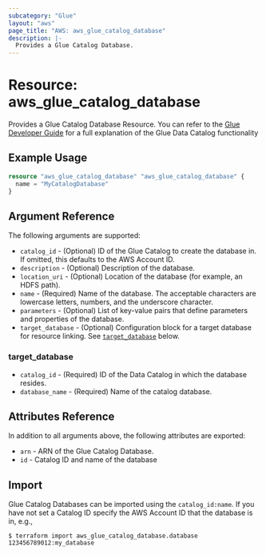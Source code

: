 ```yaml
---
subcategory: "Glue"
layout: "aws"
page_title: "AWS: aws_glue_catalog_database"
description: |-
  Provides a Glue Catalog Database.
---
```


# Resource: aws_glue_catalog_database

Provides a Glue Catalog Database Resource. You can refer to the [Glue Developer Guide](http://docs.aws.amazon.com/glue/latest/dg/populate-data-catalog.html) for a full explanation of the Glue Data Catalog functionality

## Example Usage

```terraform
resource "aws_glue_catalog_database" "aws_glue_catalog_database" {
  name = "MyCatalogDatabase"
}
```

## Argument Reference

The following arguments are supported:

* `catalog_id` - (Optional) ID of the Glue Catalog to create the database in. If omitted, this defaults to the AWS Account ID.
* `description` - (Optional) Description of the database.
* `location_uri` - (Optional) Location of the database (for example, an HDFS path).
* `name` - (Required) Name of the database. The acceptable characters are lowercase letters, numbers, and the underscore character.
* `parameters` - (Optional) List of key-value pairs that define parameters and properties of the database.
* `target_database` - (Optional) Configuration block for a target database for resource linking. See [`target_database`](#target_database) below.

### target_database

* `catalog_id` - (Required) ID of the Data Catalog in which the database resides.
* `database_name` - (Required) Name of the catalog database.

## Attributes Reference

In addition to all arguments above, the following attributes are exported:

* `arn` - ARN of the Glue Catalog Database.
* `id` - Catalog ID and name of the database

## Import

Glue Catalog Databases can be imported using the `catalog_id:name`. If you have not set a Catalog ID specify the AWS Account ID that the database is in, e.g.,

```
$ terraform import aws_glue_catalog_database.database 123456789012:my_database
```
